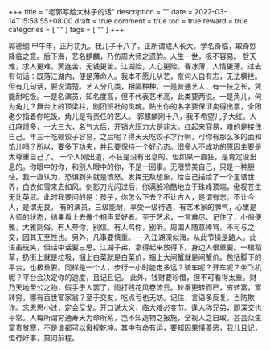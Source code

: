 +++
title = "老郭写给大林子的话"
description = ""
date = 2022-03-14T15:58:55+08:00
draft = true
comment = true
toc = true
reward = true
categories = [
  ""
]
tags = [
  ""
]
+++

<!--more-->
郭德纲
甲午年，正月初九。我儿子十八了，正所谓成人长大。学名奇临，取奇妙降临之意。后下海，艺名麒麟，乃仿周大师之遗韵。人生一世，极不容易。
登天难，求人更难。黄连苦，无钱更苦。江湖险，人心更险。春冰薄，人情更薄。过去有句话：既落江湖内，便是薄命人。我本不愿儿从艺，奈何人自有志，无法横拦。但有几句话，要说清楚。艺人分几类，相隔种种。一是普通艺人，有一技之长，凭能耐吃饭。一是名演员，知名度高，但不代表艺术高，此类要两说。一是角儿，何为角儿？舞台上的顶梁柱，剧团班社的灵魂。贴出你的名字要保证卖得出票，全团老少指着你吃饭。角儿是有责任的艺人。
郭麒麟刚十八，我不希望儿子大红。人红麻烦多，一大三大，名气大后，开销大压力大是非大。红起来容易，难的是接住自己。年三十吃顿饺子容易，之后呢？得天天吃饺子才行啊，可你有那么多的面和馅儿吗？所以，要多下功夫，并且要保持一个好心态。很多人不成功的原因主要是太尊重自己了。
一个人刚出道，不狂是没有出息的。但如果一直狂，是肯定没出息的。你眼中的你，和别人眼中的你，不是一回事。无限赞美自己，只是一种胆怯。我一直认为，恐惧到头就是愤怒。发挥无敌想象，给自己描绘了一个童话世界，白衣如雪来去如风。剑影刀光闪过后，你满脸冷酷地立于珠峰顶端，傲视苍生无比英武。此时我要问的是：孩子，你怎么下去？不让古人，是谓有志。不让今人，是谓无良。
有的演员，三级能耐，享受一级待遇，有艺术家的脾气，心里是大师的状态，结果看上去像个相声爱好者。至于艺术，一言难尽。记住了，小俗便雅，大雅则俗。有人夸你，别信。有人骂你，别听。周围人随意捧骂，不可与之交，因其无至性也。另外，凡事要慎重。
一入江湖深似海，从此节操是路人。此语虽玩笑，但话中话要三思。江湖子弟，拿得起来放得下。身边人很重要。一根稻草，扔街上就是垃圾，捆上白菜就是白菜价，捆上大闸蟹就是闸蟹价。包括脚下的平台，也极重要。同样是一个人，步行一小时能走多远？骑车呢？开车呢？坐飞机呢？平台会决定你的速度，且记且记。
此外，钱财要珍惜，但不可看得太重。财乃天地至公之物，假手于人罢了，雨打残花风卷流云。轮番更转而已，穷转富，富转穷，哪有百世富家翁？至于交友，吃点亏也无妨。记住，言语多反复，当防欺诈。忘恩思小过，定会反戈。开口说大义，临大难必变节。逢人称兄弟，即深交也平常。人每所谓穷通寿夭为命所系，岂不知造物之报施，全视人之自取。芸芸众生富贵贫寒，不是谁都可以傲视乾坤。其中有命有运，要知因果懂善恶，我儿且记，但行好事，莫问前程。
